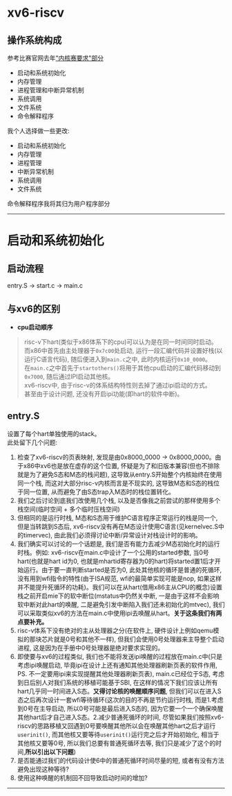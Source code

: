 # xv6-riscv

## 操作系统构成
参考比赛官网去年["内核赛要求"部分](https://os.educg.net/2021CSCC)
*   启动和系统初始化
*   内存管理
*   进程管理和中断异常机制
*   系统调用
*   文件系统
*   命令解释程序

我个人选择做一些更改:
*   启动和系统初始化
*   内存管理
*   进程管理
*   中断异常机制
*   系统调用
*   文件系统

命令解释程序我将其归为用户程序部分

---

# 启动和系统初始化

## 启动流程
entry.S -> start.c -> main.c  

## 与xv6的区别
* **cpu启动顺序**  
> risc-v下hart(类似于x86体系下的cpu)可以认为是在同一时间同时启动。  
> 而x86中首先由主处理器于`0x7c00`处启动, 运行一段汇编代码并设置好栈(以运行C语言代码), 随后便进入到`main.c`之中, 此时内核运行`0x10_0000`。  
> 在`main.c`之中首先于`startothers()`将用于其他cpu启动的汇编代码移动到`0x7000`, 随后通过IPI启动其他核。  
> xv6-riscv中, 由于risc-v的体系结构特性则去掉了通过ipi启动的方式。  
> 甚至由于设计问题, 还没有开启ipi功能(即hart的软件中断)。

## entry.S
设置了每个hart单独使用的stack。  
此处留下几个问题:
1.   检查了xv6-riscv的页表映射, 发现是由0x8000_0000 -> 0x8000_0000。由于x86中xv6也是放在虚存的这个位置, 怀疑是为了和旧版本兼容(但也不排除就是为了避免S态和M态的栈问题), 这导致从entry.S开始整个内核始终在使用同一个栈, 而这对大部分risc-v内核而言是不现实的, 这导致M态和S态的栈位于同一位置, 从而避免了由S态trap入M态时的栈位置转化。
2.   我们之后讨论到底我们改使用几个栈, 以及是否像我之前尝试的那样使用多个栈空间(临时空间 + 多个临时压栈空间)
3.   但相同的是运行时栈, M态和S态用于维护C语言程序正常运行的栈是同一个, 但是当转跳到S态后, xv6-riscv没有再在M态设计使用C语言(见kernelvec.S中的timervec), 由此我们必须得讨论中断/异常设计对栈设计时的影响。
4.   我们确实可以讨论的一个话题是, 我们是否有能力去减少M态初始化时的运行时栈。例如: xv6-riscv在main.c中设计了一个公用的started参数, 当0号hart(也就是hart id为0, 也就是mhartid寄存器为0的hart)将started置1后才开始运行。由于要一直判断started是否为0, 此处其他核的循环是普通的死循环, 没有用到wfi指令的特性(由于ISA规范, wfi的最简单实现可能是nop, 如果这样并不能提升死循环的功耗)。我们可以在从hart(借用x86主从CPU的概念)设置栈之前开启mie下的软中断位(mstatus中仍然关中断, 一是由于这样不会影响软中断对此hart的唤醒, 二是避免引发中断陷入我们还未初始化的mtvec), 我们可以采取类似xv6的方法在main.c中使用ipi去唤醒从hart。**关于这条我们有两点要补充。**
5.   risc-v体系下没有绝对的主从处理器之分(在软件上, 硬件设计上例如qemu模拟的那块芯片就是0号和其他不一样), 但我们会使用0号处理器来主导整个启动进程, 这是因为在手册中0号处理器是绝对要求实现的。
6.   即使要与xv6的过程类似, 我们也不能将发送ipi唤醒的过程放在main.c中(只是考虑ipi唤醒启动, 毕竟ipi在设计上还有通知其他处理器刷新页表的软件作用, PS. 不一定要用ipi来实现提醒其他处理器刷新页表), main.c已经位于S态, 考虑到日后别人对我们系统的移植可能基于SBI, 在这样的情况下我们应该让所有hart几乎同一时间进入S态。**又得讨论核的唤醒顺序问题**, 但我们可以在进入S态之后再次设计一套wfi等待循环(这次的目的不再是节约运行时栈, 而是1.考虑到0号在主导启动, 所以0号可能是最后进入S态的, 因为它要一个一个确保唤醒其他hart后才自己进入S态。2.减少普通死循环的时间, 尽管如果我们按照xv6-riscv的思路移植又回遇到0号要唤醒其他所以会在唤醒其他hart之后才运行`userinit()`, 而其他核又要等待`userinit()`运行完之后才开始初始化, 相当于其他核又要等0号, 所以我们总要有普通死循环去等, 我们只是减少了这个的时间,**所以引出以下问题**)
7.   是否能通过我们的代码设计使6中的普通死循环时间尽量的短, 或者有没有方法避免出现这种等待?
8.   使用这种唤醒的机制回不回导致启动时间的增加?

---
